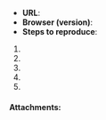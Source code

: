 <!--Before you open a new issue, please, make sure you have checked the Distributor changelog, Developer guide, as well as resolved and open issues. The links can be found in the guidelines above. -->
 
<!-- Description of the issue: -->
 
 
<!-- Structured issue report: -->
 
- **URL**: 
- **Browser (version)**: 
- **Steps to reproduce**: 
1. 
2. 
3. 
4. 
5. 
 
<!-- Provide the code or the screenshots in the field below: -->
#### Attachments:
